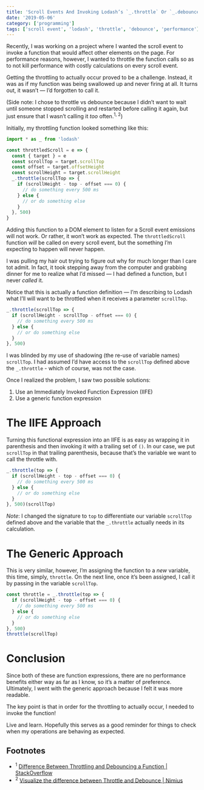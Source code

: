 ```yaml
---
title: 'Scroll Events And Invoking Lodash’s `_.throttle` Or `_.debounce`'
date: '2019-05-06'
category: ['programming']
tags: ['scroll event', 'lodash', 'throttle', 'debounce', 'performance']
---
```


Recently, I was working on a project where I wanted the scroll event to invoke a function that would affect other elements on the page. For performance reasons, however, I wanted to throttle the function calls so as to not kill performance with costly calculations on every scroll event.

Getting the throttling to actually occur proved to be a challenge. Instead, it was as if my function was being swallowed up and never firing at all. It turns out, it wasn’t — I’d forgotten to call it.

(Side note: I chose to throttle vs debounce because I didn’t want to wait until someone stopped scrolling and restarted before calling it again, but just ensure that I wasn’t calling it _too_ often.<sup>1, 2</sup>)

Initially, my throttling function looked something like this:

```javascript
import * as _ from 'lodash'

const throttledScroll = e => {
  const { target } = e
  const scrollTop = target.scrollTop
  const offset = target.offsetHeight
  const scrollHeight = target.scrollHeight
  _.throttle(scrollTop => {
    if (scrollHeight - top - offset === 0) {
      // do something every 500 ms
    } else {
      // or do something else
    }
  }, 500)
}
```

Adding this function to a DOM element to listen for a Scroll event emissions will not work. Or rather, it won’t work as expected. The `throttledScroll` function _will_ be called on every scroll event, but the something I’m expecting to happen will never happen.

I was pulling my hair out trying to figure out why for much longer than I care tot admit. In fact, it took stepping away from the computer and grabbing dinner for me to realize what I’d missed — I had defined a function, but I never _called_ it.

Notice that this is actually a function definition — I’m describing to Lodash what I’ll will want to be throttled when it receives a parameter `scrollTop`.

```javascript
_.throttle(scrollTop => {
  if (scrollHeight - scrollTop - offset === 0) {
    // do something every 500 ms
  } else {
    // or do something else
  }
}, 500)
```

I was blinded by my use of shadowing (the re-use of variable names) `scrollTop`. I had assumed I’d have access to the `scrollTop` defined above the `_.throttle` - which of course, was not the case.

Once I realized the problem, I saw two possible solutions:

1. Use an Immediately Invoked Function Expression (IIFE)
2. Use a generic function expression

# The IIFE Approach

Turning this functional expression into an IIFE is as easy as wrapping it in parenthesis and then invoking it with a trailing set of `()`. In our case, we put `scrollTop` in that trailing parenthesis, because that’s the variable we want to call the throttle with.

```javascript
_.throttle(top => {
  if (scrollHeight - top - offset === 0) {
    // do something every 500 ms
  } else {
    // or do something else
  }
}, 500)(scrollTop)
```

_Note_: I changed the signature to `top` to differentiate our variable `scrollTop` defined above and the variable that the `_.throttle` actually needs in its calculation.

# The Generic Approach

This is very similar, however, I’m assigning the function to a _new_ variable, this time, simply, `throttle`. On the next line, once it’s been assigned, I call it by passing in the variable `scrollTop`.

```javascript
const throttle = _.throttle(top => {
  if (scrollHeight - top - offset === 0) {
    // do something every 500 ms
  } else {
    // or do something else
  }
}, 500)
throttle(scrollTop)
```

# Conclusion

Since both of these are function expressions, there are no performance benefits either way as far as I know, so it’s a matter of preference. Ultimately, I went with the generic approach because I felt it was more readable.

The key point is that in order for the throttling to actually occur, I needed to invoke the function!

Live and learn. Hopefully this serves as a good reminder for things to check when my operations are behaving as expected.

## Footnotes

- <sup>1</sup> [Difference Between Throttling and Debouncing a Function | StackOverflow](https://stackoverflow.com/questions/25991367/difference-between-throttling-and-debouncing-a-function)
- <sup>2</sup> [Visualize the difference between Throttle and Debounce | Nimius](http://demo.nimius.net/debounce_throttle/)
